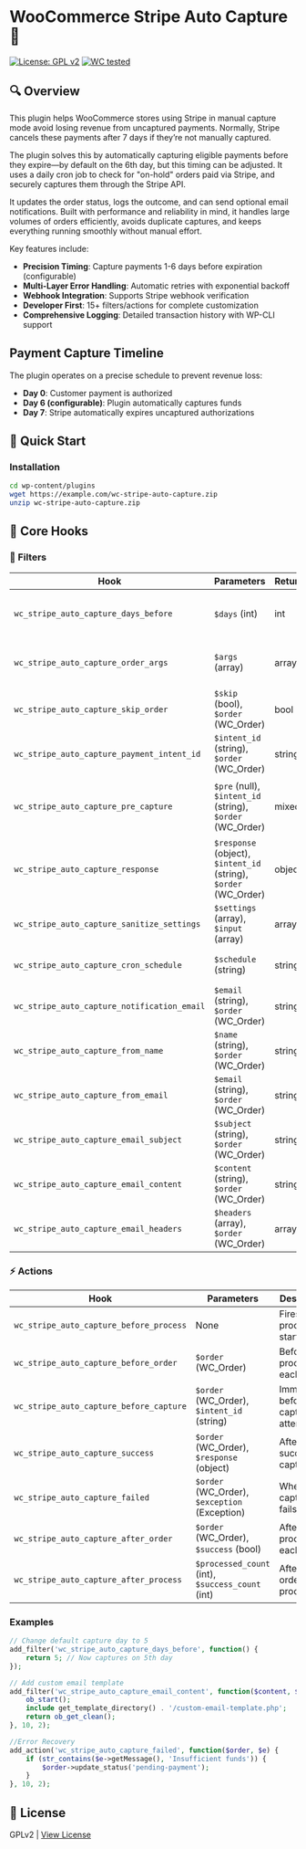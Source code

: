 # WooCommerce Stripe Auto Capture 🚀

[![License: GPL v2](https://img.shields.io/badge/License-GPL_v2-blue.svg)](https://www.gnu.org/licenses/gpl-2.0)
[![WC tested](https://img.shields.io/badge/WC%20tested-8.0%2B-7F54B3.svg)](https://woocommerce.com)

## 🔍 Overview
This plugin helps WooCommerce stores using Stripe in manual capture mode avoid losing revenue from uncaptured payments.
Normally, Stripe cancels these payments after 7 days if they’re not manually captured.

The plugin solves this by automatically capturing eligible payments before they expire—by default on the 6th day, but this timing can be adjusted.
It uses a daily cron job to check for "on-hold" orders paid via Stripe, and securely captures them through the Stripe API.

It updates the order status, logs the outcome, and can send optional email notifications.
Built with performance and reliability in mind, it handles large volumes of orders efficiently, avoids duplicate captures, and keeps everything running smoothly without manual effort.

Key features include:
- **Precision Timing**: Capture payments 1-6 days before expiration (configurable)
- **Multi-Layer Error Handling**: Automatic retries with exponential backoff
- **Webhook Integration**: Supports Stripe webhook verification
- **Developer First**: 15+ filters/actions for complete customization
- **Comprehensive Logging**: Detailed transaction history with WP-CLI support

## Payment Capture Timeline
The plugin operates on a precise schedule to prevent revenue loss:
- **Day 0**: Customer payment is authorized
- **Day 6 (configurable)**: Plugin automatically captures funds
- **Day 7**: Stripe automatically expires uncaptured authorizations

## 🚀 Quick Start

### Installation
```bash
cd wp-content/plugins
wget https://example.com/wc-stripe-auto-capture.zip
unzip wc-stripe-auto-capture.zip
```

## 🧩 Core Hooks

### 🔧 Filters

| Hook | Parameters | Return | Description |
|------|------------|--------|-------------|
| `wc_stripe_auto_capture_days_before` | `$days` (int) | int | Change days before expiration to capture |
| `wc_stripe_auto_capture_order_args` | `$args` (array) | array | Modify WC_Order query parameters |
| `wc_stripe_auto_capture_skip_order` | `$skip` (bool), `$order` (WC_Order) | bool | Skip specific orders |
| `wc_stripe_auto_capture_payment_intent_id` | `$intent_id` (string), `$order` (WC_Order) | string | Override payment intent ID |
| `wc_stripe_auto_capture_pre_capture` | `$pre` (null), `$intent_id` (string), `$order` (WC_Order) | mixed | Short-circuit default capture logic |
| `wc_stripe_auto_capture_response` | `$response` (object), `$intent_id` (string), `$order` (WC_Order) | object | Modify Stripe response |
| `wc_stripe_auto_capture_sanitize_settings` | `$settings` (array), `$input` (array) | array | Filter settings before save |
| `wc_stripe_auto_capture_cron_schedule` | `$schedule` (string) | string | Change cron schedule |
| `wc_stripe_auto_capture_notification_email` | `$email` (string), `$order` (WC_Order) | string | Modify notification email |
| `wc_stripe_auto_capture_from_name` | `$name` (string), `$order` (WC_Order) | string | Change "From" name |
| `wc_stripe_auto_capture_from_email` | `$email` (string), `$order` (WC_Order) | string | Change "From" email |
| `wc_stripe_auto_capture_email_subject` | `$subject` (string), `$order` (WC_Order) | string | Modify email subject |
| `wc_stripe_auto_capture_email_content` | `$content` (string), `$order` (WC_Order) | string | Replace email template |
| `wc_stripe_auto_capture_email_headers` | `$headers` (array), `$order` (WC_Order) | array | Add/modify email headers |

### ⚡ Actions

| Hook | Parameters | Description |
|------|------------|-------------|
| `wc_stripe_auto_capture_before_process` | None | Fires before processing starts |
| `wc_stripe_auto_capture_before_order` | `$order` (WC_Order) | Before processing each order |
| `wc_stripe_auto_capture_before_capture` | `$order` (WC_Order), `$intent_id` (string) | Immediately before capture attempt |
| `wc_stripe_auto_capture_success` | `$order` (WC_Order), `$response` (object) | After successful capture |
| `wc_stripe_auto_capture_failed` | `$order` (WC_Order), `$exception` (Exception) | When capture fails |
| `wc_stripe_auto_capture_after_order` | `$order` (WC_Order), `$success` (bool) | After processing each order |
| `wc_stripe_auto_capture_after_process` | `$processed_count` (int), `$success_count` (int) | After all orders processed |

### Examples
```php
// Change default capture day to 5
add_filter('wc_stripe_auto_capture_days_before', function() {
    return 5; // Now captures on 5th day
});
```
```php
// Add custom email template
add_filter('wc_stripe_auto_capture_email_content', function($content, $order) {
    ob_start();
    include get_template_directory() . '/custom-email-template.php';
    return ob_get_clean();
}, 10, 2);
```
```php
//Error Recovery
add_action('wc_stripe_auto_capture_failed', function($order, $e) {
    if (str_contains($e->getMessage(), 'Insufficient funds')) {
        $order->update_status('pending-payment');
    }
}, 10, 2);
```

## 📜 License
GPLv2 | [View License](LICENSE)

```